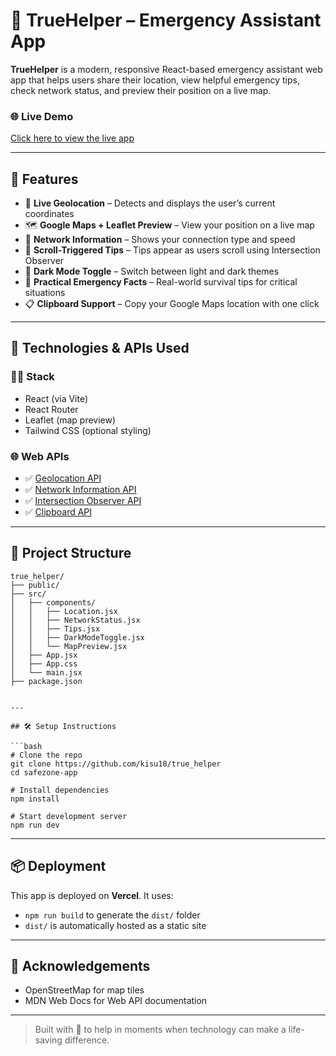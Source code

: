 # 🚨 TrueHelper – Emergency Assistant App

**TrueHelper** is a modern, responsive React-based emergency assistant web app that helps users share their location, view helpful emergency tips, check network status, and preview their position on a live map.

### 🌐 Live Demo
[Click here to view the live app](https://true-helper.vercel.app/)

---

## 📌 Features

- 📍 **Live Geolocation** – Detects and displays the user’s current coordinates
- 🗺️ **Google Maps + Leaflet Preview** – View your position on a live map
- 📡 **Network Information** – Shows your connection type and speed
- 👀 **Scroll-Triggered Tips** – Tips appear as users scroll using Intersection Observer
- 🔦 **Dark Mode Toggle** – Switch between light and dark themes
- 🧠 **Practical Emergency Facts** – Real-world survival tips for critical situations
- 📋 **Clipboard Support** – Copy your Google Maps location with one click

---

## 🚀 Technologies & APIs Used

### 👨‍💻 Stack
- React (via Vite)
- React Router
- Leaflet (map preview)
- Tailwind CSS (optional styling)

### 🌐 Web APIs
- ✅ [Geolocation API](https://developer.mozilla.org/en-US/docs/Web/API/Geolocation_API)
- ✅ [Network Information API](https://developer.mozilla.org/en-US/docs/Web/API/Network_Information_API)
- ✅ [Intersection Observer API](https://developer.mozilla.org/en-US/docs/Web/API/Intersection_Observer_API)
- ✅ [Clipboard API](https://developer.mozilla.org/en-US/docs/Web/API/Clipboard_API)

---

## 📂 Project Structure

```
true_helper/
├── public/
├── src/
│   ├── components/
│   │   ├── Location.jsx
│   │   ├── NetworkStatus.jsx
│   │   ├── Tips.jsx
│   │   ├── DarkModeToggle.jsx
│   │   └── MapPreview.jsx
│   ├── App.jsx
│   ├── App.css
│   └── main.jsx
├── package.json


---

## 🛠 Setup Instructions

```bash
# Clone the repo
git clone https://github.com/kisu18/true_helper
cd safezone-app

# Install dependencies
npm install

# Start development server
npm run dev
```

---

## 📦 Deployment

This app is deployed on **Vercel**. It uses:

- `npm run build` to generate the `dist/` folder
- `dist/` is automatically hosted as a static site

---

## 🙌 Acknowledgements

- OpenStreetMap for map tiles
- MDN Web Docs for Web API documentation

---

> Built with 💙 to help in moments when technology can make a life-saving difference.
